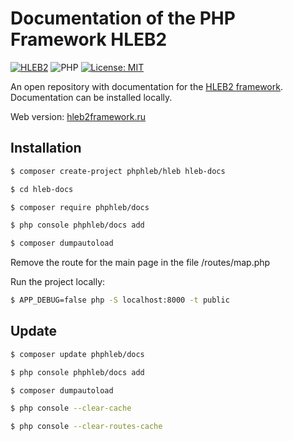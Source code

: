 # Documentation of the PHP Framework HLEB2

[![HLEB2](https://img.shields.io/badge/HLEB-2-darkcyan)](https://github.com/phphleb/hleb) ![PHP](https://img.shields.io/badge/PHP-^8.2-blue) [![License: MIT](https://img.shields.io/badge/License-MIT%20(Free)-brightgreen.svg)](https://github.com/phphleb/hleb/blob/master/LICENSE)

An open repository with documentation for the [HLEB2 framework](https://github.com/phphleb/hleb).
Documentation can be installed locally.

Web version: [hleb2framework.ru](http://hleb2framework.ru)

Installation
-----------------------------------

```bash
$ composer create-project phphleb/hleb hleb-docs
```
```bash
$ cd hleb-docs
```
```bash
$ composer require phphleb/docs
```
```bash
$ php console phphleb/docs add
```
```bash
$ composer dumpautoload
```

Remove the route for the main page in the file /routes/map.php

Run the project locally:
```bash
$ APP_DEBUG=false php -S localhost:8000 -t public
```

Update
-----------------------------------

```bash
$ composer update phphleb/docs
```

```bash
$ php console phphleb/docs add
```

```bash
$ composer dumpautoload
```

```bash
$ php console --clear-cache
```

```bash
$ php console --clear-routes-cache
```


